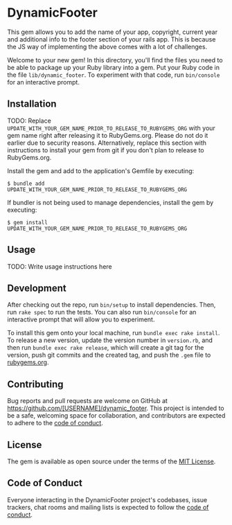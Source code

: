 # DynamicFooter

This gem allows you to add the name of your app, copyright, current year and additional info to the footer section of your rails app. This is because the JS way of implementing the above comes with a lot of challenges.

Welcome to your new gem! In this directory, you'll find the files you need to be able to package up your Ruby library into a gem. Put your Ruby code in the file `lib/dynamic_footer`. To experiment with that code, run `bin/console` for an interactive prompt.

## Installation

TODO: Replace `UPDATE_WITH_YOUR_GEM_NAME_PRIOR_TO_RELEASE_TO_RUBYGEMS_ORG` with your gem name right after releasing it to RubyGems.org. Please do not do it earlier due to security reasons. Alternatively, replace this section with instructions to install your gem from git if you don't plan to release to RubyGems.org.

Install the gem and add to the application's Gemfile by executing:

    $ bundle add UPDATE_WITH_YOUR_GEM_NAME_PRIOR_TO_RELEASE_TO_RUBYGEMS_ORG

If bundler is not being used to manage dependencies, install the gem by executing:

    $ gem install UPDATE_WITH_YOUR_GEM_NAME_PRIOR_TO_RELEASE_TO_RUBYGEMS_ORG

## Usage

TODO: Write usage instructions here

## Development

After checking out the repo, run `bin/setup` to install dependencies. Then, run `rake spec` to run the tests. You can also run `bin/console` for an interactive prompt that will allow you to experiment.

To install this gem onto your local machine, run `bundle exec rake install`. To release a new version, update the version number in `version.rb`, and then run `bundle exec rake release`, which will create a git tag for the version, push git commits and the created tag, and push the `.gem` file to [rubygems.org](https://rubygems.org).

## Contributing

Bug reports and pull requests are welcome on GitHub at https://github.com/[USERNAME]/dynamic_footer. This project is intended to be a safe, welcoming space for collaboration, and contributors are expected to adhere to the [code of conduct](https://github.com/[USERNAME]/dynamic_footer/blob/main/CODE_OF_CONDUCT.md).

## License

The gem is available as open source under the terms of the [MIT License](https://opensource.org/licenses/MIT).

## Code of Conduct

Everyone interacting in the DynamicFooter project's codebases, issue trackers, chat rooms and mailing lists is expected to follow the [code of conduct](https://github.com/[USERNAME]/dynamic_footer/blob/main/CODE_OF_CONDUCT.md).
